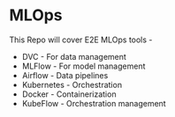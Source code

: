 # MLOps

This Repo will cover E2E MLOps tools -

* DVC - For data management 
* MLFlow - For model management
* Airflow - Data pipelines
* Kubernetes - Orchestration
* Docker - Containerization
* KubeFlow - Orchestration management